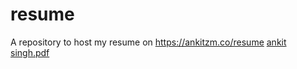 # resume

A repository to host my resume on https://ankitzm.co/resume
[ankit singh.pdf](https://github.com/ankitzm/resume/files/6974816/ankit.singh.pdf)
